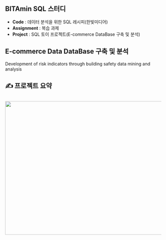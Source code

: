 ## BITAmin SQL 스터디 
* **Code** : 데이터 분석을 위한 SQL 레시피(한빛미디어)
* **Assignment** : 복습 과제
* **Project** : SQL 토이 프로젝트(E-commerce DataBase 구축 및 분석)
  
## E-commerce Data DataBase 구축 및 분석
Development of risk indicators through building safety data mining and analysis


## ✍ 프로젝트 요약


##
<img src=""  width="760" height="430">
